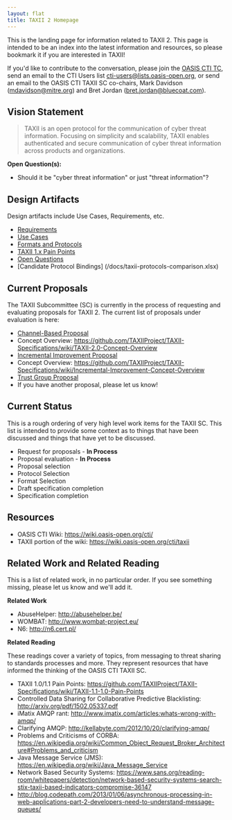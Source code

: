 ```yaml
---
layout: flat
title: TAXII 2 Homepage
---
```


This is the landing page for information related to TAXII 2. This page is intended to be an index into
the latest information and resources, so please bookmark it if you are interested in TAXII!

If you'd like to contribute to the conversation, please join the [OASIS CTI TC](https://www.oasis-open.org/committees/cti/),
send an email to the CTI Users list cti-users@lists.oasis-open.org, or send an email to the 
OASIS CTI TAXII SC co-chairs, Mark Davidson (mdavidson@mitre.org) and Bret Jordan (bret.jordan@bluecoat.com).

## Vision Statement
> TAXII is an open protocol for the communication of cyber threat information. Focusing on simplicity and scalability, TAXII enables authenticated and secure communication of cyber threat information across products and organizations.

**Open Question(s):**

* Should it be "cyber threat information" or just "threat information"?


## Design Artifacts
Design artifacts include Use Cases, Requirements, etc.

* [Requirements](https://github.com/TAXIIProject/TAXII-Specifications/wiki/TAXII-2.0-Requirements)
* [Use Cases](https://github.com/TAXIIProject/TAXII-Specifications/wiki/TAXII-2.0-Use-Cases)
* [Formats and Protocols](https://github.com/TAXIIProject/TAXII-Specifications/wiki/TAXII-2.0-Formats-and-Protocols)
* [TAXII 1.x Pain Points](https://github.com/TAXIIProject/TAXII-Specifications/wiki/TAXII-1.1-1.0-Pain-Points)
* [Open Questions](https://github.com/TAXIIProject/TAXII-Specifications/wiki/TAXII-2.0-Open-Questions)
* [Candidate Protocol Bindings] (/docs/taxii-protocols-comparison.xlsx)

## Current Proposals
The TAXII Subcommittee (SC) is currently in the process of requesting and evaluating proposals for TAXII 2. 
The current list of proposals under evaluation is here:

* [Channel-Based Proposal](https://github.com/TAXIIProject/TAXII-Specifications/wiki/Possible-TAXII-2.0:-Channel-based-TAXII)
 * Concept Overview: https://github.com/TAXIIProject/TAXII-Specifications/wiki/TAXII-2.0-Concept-Overview
* [Incremental Improvement Proposal](https://github.com/TAXIIProject/TAXII-Specifications/wiki/Possible-TAXII-:-Incremental-Improvement)
 * Concept Overview: https://github.com/TAXIIProject/TAXII-Specifications/wiki/Incremental-Improvement-Concept-Overview
* [Trust Group Proposal](http://blog.threatloop.com/post/127598238937/taxii-stix-v20-proposal)
* If you have another proposal, please let us know!

## Current Status

This is a rough ordering of very high level work items for the TAXII SC. This list is intended to provide
some context as to things that have been discussed and things that have yet to be discussed.

- Request for proposals - **In Process**
- Proposal evaluation - **In Process**
- Proposal selection
- Protocol Selection
- Format Selection
- Draft specification completion
- Specification completion

## Resources
* OASIS CTI Wiki: https://wiki.oasis-open.org/cti/
 * TAXII portion of the wiki: https://wiki.oasis-open.org/cti/taxii

## Related Work and Related Reading
This is a list of related work, in no particular order. If you see something missing, please let us know and we'll add it.

**Related Work**

* AbuseHelper: http://abusehelper.be/
* WOMBAT: http://www.wombat-project.eu/
* N6: http://n6.cert.pl/


**Related Reading**

These readings cover a variety of topics, from messaging to threat sharing to standards processes and more. They represent resources
that have informed the thinking of the OASIS CTI TAXII SC.

* TAXII 1.0/1.1 Pain Points: https://github.com/TAXIIProject/TAXII-Specifications/wiki/TAXII-1.1-1.0-Pain-Points
* Controlled Data Sharing for Collaborative Predictive Blacklisting: http://arxiv.org/pdf/1502.05337.pdf
* iMatix AMQP rant: http://www.imatix.com/articles:whats-wrong-with-amqp/
* Clarifying AMQP: http://kellabyte.com/2012/10/20/clarifying-amqp/
* Problems and Criticisms of CORBA: https://en.wikipedia.org/wiki/Common_Object_Request_Broker_Architecture#Problems_and_criticism
* Java Message Service (JMS): https://en.wikipedia.org/wiki/Java_Message_Service
* Network Based Security Systems: https://www.sans.org/reading-room/whitepapers/detection/network-based-security-systems-search-stix-taxii-based-indicators-compromise-36147
* http://blog.codepath.com/2013/01/06/asynchronous-processing-in-web-applications-part-2-developers-need-to-understand-message-queues/
